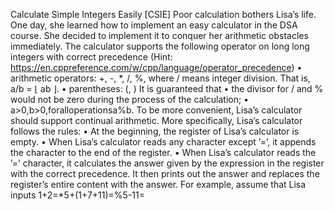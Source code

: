 Calculate Simple Integers Easily [CSIE]
Poor calculation bothers Lisa’s life. One day, she learned how to implement an easy calculator in the DSA course. She decided to implement it to conquer her arithmetic obstacles immediately. The calculator supports the following operator on long long integers with correct precedence (Hint: https://en.cppreference.com/w/cpp/language/operator_precedence)
• arithmetic operators: +, -, *, /, %, where / means integer division. That is, a/b = ⌊ ab ⌋. • parentheses: (, )
It is guaranteed that
• the divisor for / and % would not be zero during the process of the calculation;
• a>0,b>0,foralloperationsa%b.
To be more convenient, Lisa’s calculator should support continual arithmetic. More specifically,
Lisa’s calculator follows the rules:
• At the beginning, the register of Lisa’s calculator is empty.
• When Lisa’s calculator reads any character except ’=’, it appends the character to the end of the register.
• When Lisa’s calculator reads the ’=’ character, it calculates the answer given by the expression in the register with the correct precedence. It then prints out the answer and replaces the register’s entire content with the answer.
For example, assume that Lisa inputs
 1+2=*5+(1+7+11)=%5-11=
